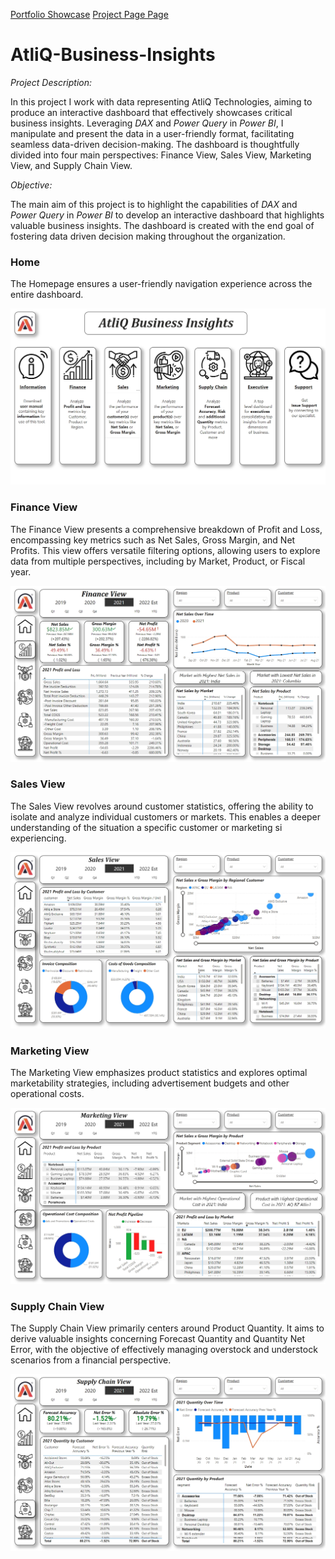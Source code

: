 [Portfolio Showcase](https://occampos.github.io/ChristopherCamposData/index.html)
[Project Page Page](https://occampos.github.io/ChristopherCamposData/index.html)

# AtliQ-Business-Insights

*Project Description:*

In this project I work with data representing AtliQ Technologies, aiming to produce an interactive dashboard that effectively showcases critical business insights. Leveraging *DAX* and *Power Query* in *Power BI*, I manipulate and present the data in a user-friendly format, facilitating seamless data-driven decision-making. The dashboard is thoughtfully divided into four main perspectives: Finance View, Sales View, Marketing View, and Supply Chain View.

*Objective:*

The main aim of this project is to highlight the capabilities of *DAX* and *Power Query* in *Power BI* to develop an interactive dashboard that highlights valuable business insights. The dashboard is created with the end goal of fostering data driven decision making throughout the organization.

### Home
The Homepage ensures a user-friendly navigation experience across the entire dashboard.

![](https://github.com/occampos/AtliQ-Business-Insights/blob/main/Dashboard%20Screenshots/01%20Home%20View.jpg)

### Finance View
The Finance View presents a comprehensive breakdown of Profit and Loss, encompassing key metrics such as Net Sales, Gross Margin, and Net Profits. This view offers versatile filtering options, allowing users to explore data from multiple perspectives, including by Market, Product, or Fiscal year.

![](https://github.com/occampos/AtliQ-Business-Insights/blob/main/Dashboard%20Screenshots/02%20Finance%20View.jpg)

### Sales View
The Sales View revolves around customer statistics, offering the ability to isolate and analyze individual customers or markets. This enables a deeper understanding of the situation a specific customer or marketing si experiencing. 

![](https://github.com/occampos/AtliQ-Business-Insights/blob/main/Dashboard%20Screenshots/03%20Sales%20view.jpg)

### Marketing View
The Marketing View emphasizes product statistics and explores optimal marketability strategies, including advertisement budgets and other operational costs.

![](https://github.com/occampos/AtliQ-Business-Insights/blob/main/Dashboard%20Screenshots/04%20Marketing%20View.jpg)

### Supply Chain View
The Supply Chain View primarily centers around Product Quantity. It aims to derive valuable insights concerning Forecast Quantity and Quantity Net Error, with the objective of effectively managing overstock and understock scenarios from a financial perspective.

![](https://github.com/occampos/AtliQ-Business-Insights/blob/main/Dashboard%20Screenshots/05%20Supply%20Chain%20View.jpg)
